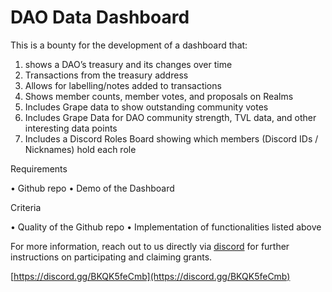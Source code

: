 # DAO Data Dashboard

This is a bounty for the development of a dashboard that:

1. &#x20;shows a DAO’s treasury and its changes over time
2. Transactions from the treasury address
3. Allows for labelling/notes added to transactions
4. Shows member counts, member votes, and proposals on Realms
5. Includes Grape data to show outstanding community votes
6. Includes Grape Data for DAO community strength, TVL data, and other interesting data points&#x20;
7. Includes a Discord Roles Board showing which members (Discord IDs / Nicknames) hold each role

Requirements&#x20;

• Github repo • Demo of the Dashboard

Criteria

&#x20;• Quality of the Github repo • Implementation of functionalities listed above&#x20;

For more information, reach out to us directly via [discord](https://discord.gg/BKQK5feCmb) for further instructions on participating and claiming grants.

[https://discord.gg/BKQK5feCmb](https://discord.gg/BKQK5feCmb)

